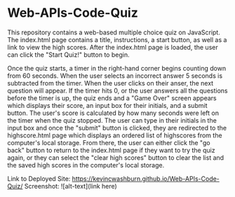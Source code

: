 # Web-APIs-Code-Quiz

This repository contains a web-based multiple choice quiz on JavaScript. The index.html page contains a title, instructions, a start button, as well as a link to view the high scores. 
After the index.html page is loaded, the user can click the "Start Quiz!" button to begin.

Once the quiz starts, a timer in the right-hand corner begins counting down from 60 seconds. 
When the user selects an incorrect answer 5 seconds is subtracted from the timer. 
When the user clicks on their anser, the next question will appear.
If the timer hits 0, or the user answers all the questions before the timer is up, the quiz ends and a "Game Over" screen 
appears which displays their score, an input box for their initials, and a submit button. 
The user's score is calculated by how many seconds were left on the timer when the quiz stopped.
The user can type in their initials in the input box and once the "submit" button is clicked, they are redirected to the highscore.html page which displays an ordered list of highscores from the computer's local storage.
From there, the user can either click the "go back" button to return to the index.html page if they want to try the quiz again, or they can select the "clear high scores" button to clear the list and the saved high scores in the computer's local storage.

Link to Deployed Site:
https://kevincwashburn.github.io/Web-APIs-Code-Quiz/
Screenshot: 
![alt-text](link here)

